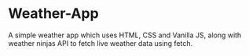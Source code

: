 # Weather-App
A simple weather app which uses HTML, CSS and Vanilla JS, along with weather ninjas API to fetch live weather data using fetch.
